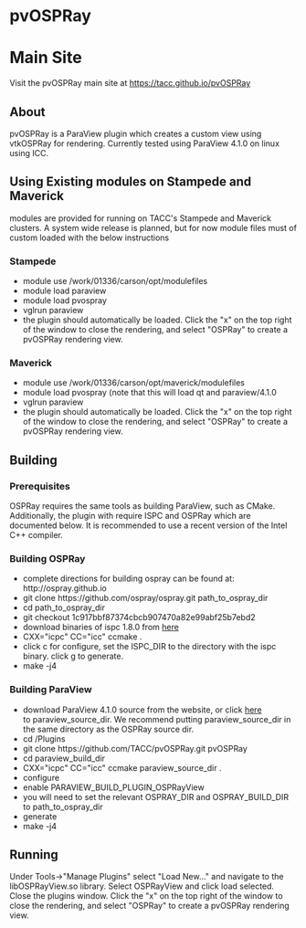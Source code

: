 pvOSPRay
======
<h1>Main Site</h1>
Visit the pvOSPRay main site at <a href="https://tacc.github.io/pvOSPRay/">https://tacc.github.io/pvOSPRay</a>

<h2>About</h2>
pvOSPRay is a ParaView plugin which creates a custom view using vtkOSPRay for rendering. Currently tested using ParaView 4.1.0 on linux using ICC.

<h2>Using Existing modules on Stampede and Maverick</h2>
<p>modules are provided for running on TACC's Stampede and Maverick clusters.  A system wide release is planned, but for now module files must of custom loaded with the below instructions </p>
<h3>Stampede</h3>
<ul>
<li>module use /work/01336/carson/opt/modulefiles</li>
<li>module load paraview</li>
<li>module load pvospray</li>
<li>vglrun paraview</li>
<li>the plugin should automatically be loaded. Click the "x" on the top right of the window to close the rendering, and select "OSPRay" to create a pvOSPRay rendering view.</li>
</ul>
<h3>Maverick</h3>
<ul>
<li>module use /work/01336/carson/opt/maverick/modulefiles</li>
<li>module load pvospray (note that this will load qt and paraview/4.1.0</li>
<li>vglrun paraview</li>
<li>the plugin should automatically be loaded. Click the "x" on the top right of the window to close the rendering, and select "OSPRay" to create a pvOSPRay rendering view.</li>
</ul>

<h2>Building</h2>
<h3>Prerequisites</h3>
OSPRay requires the same tools as building ParaView, such as CMake.  Additionally, the plugin with require ISPC and OSPRay which are documented below.  It is recommended to use a recent version of the Intel C++ compiler.  
<h3>Building OSPRay</h3>
<ul>
<li>
complete directions for building ospray can be found at: http://ospray.github.io
</li>
<li>
git clone https://github.com/ospray/ospray.git path_to_ospray_dir
</li>
<li>
cd path_to_ospray_dir
</li>
<li>
git checkout 1c917bbf87374cbcb907470a82e99abf25b7ebd2
</li>
<li>
download binaries of ispc 1.8.0 from <a href="https://ispc.github.io/downloads.html">here<a/>
</li>
<li>
CXX="icpc" CC="icc" ccmake .
</li>
<li>
click c for configure, set the ISPC_DIR to the directory with the ispc binary.  click g to generate.
</li>
<li>
make -j4
</li>
</ul>
<h3>Building ParaView</h3>
<ul>
<li>download ParaView 4.1.0 source from the website, or click <a href="http://www.paraview.org/paraview-downloads/download.php?submit=Download&version=v4.1&type=source&os=all&downloadFile=ParaView-v4.1.0-source.tar.gz">here</a></li> to paraview_source_dir. We recommend putting paraview_source_dir in the same directory as the OSPRay source dir.
<li>
cd <paraview_source_dir>/Plugins
</li>
<li>
git clone https://github.com/TACC/pvOSPRay.git pvOSPRay
</li>
<li>
cd paraview_build_dir
</li>
<li>
CXX="icpc" CC="icc" ccmake paraview_source_dir .  
</li>
<li>
configure 
</li>
<li>
enable PARAVIEW_BUILD_PLUGIN_OSPRayView
</li>
<li>
you will need to set the relevant OSPRAY_DIR and OSPRAY_BUILD_DIR to path_to_ospray_dir
</li>
<li>
generate
</li>
<li>
make -j4
</li>
</ul>

<h2>Running</h2>
Under Tools->"Manage Plugins" select "Load New..." and navigate to the libOSPRayView.so library. Select OSPRayView and click load selected.  Close the plugins window.
Click the "x" on the top right of the window to close the rendering, and select "OSPRay" to create a pvOSPRay rendering view.


